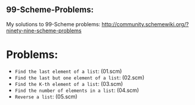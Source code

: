 ## 99-Scheme-Problems:

   My solutions to 99-Scheme problems: http://community.schemewiki.org/?ninety-nine-scheme-problems

# Problems:
  * `Find the last element of a list`: (01.scm)
  * `Find the last but one element of a list`: (02.scm)
  * `Find the K-th element of a list`: (03.scm)
  * `Find the number of elements in a list`: (04.scm)
  * `Reverse a list`: (05.scm)